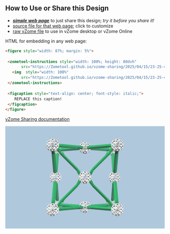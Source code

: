 
## How to Use or Share this Design

 - [***simple web page***](<https://Zometool.github.io/vzome-sharing/2025/04/15/23-25-47-GRN-StellaOctangula/>) to just share this design; *try it before you share it!*
 - [source file for that web page](<https://github.com/Zometool/vzome-sharing/edit/main/2025/04/15/23-25-47-GRN-StellaOctangula/index.md>); click to customize
 - [raw vZome file](<https://raw.githubusercontent.com/Zometool/vzome-sharing/main/2025/04/15/23-25-47-GRN-StellaOctangula/GRN-StellaOctangula.vZome>) to use in vZome desktop or vZome Online
 
 HTML for embedding in any web page:
 ```html
<figure style="width: 87%; margin: 5%">
  
  <zometool-instructions style="width: 100%; height: 80dvh"
        src="https://Zometool.github.io/vzome-sharing/2025/04/15/23-25-47-GRN-StellaOctangula/GRN-StellaOctangula.vZome" >
    <img  style="width: 100%"
        src="https://Zometool.github.io/vzome-sharing/2025/04/15/23-25-47-GRN-StellaOctangula/GRN-StellaOctangula.png" >
  </zometool-instructions>

  <figcaption style="text-align: center; font-style: italic;">
     REPLACE this caption!
  </figcaption>
</figure>

 ```

[vZome Sharing documentation](https://vzome.github.io/vzome/sharing.html#how-it-works)

![Image](<GRN-StellaOctangula.png>)


